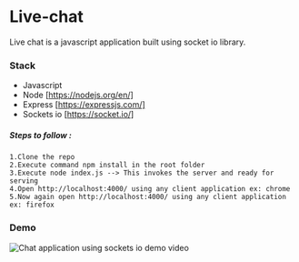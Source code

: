 # Live-chat
Live chat is a javascript application built using socket io library.

### Stack 
* Javascript
* Node [https://nodejs.org/en/]
* Express [https://expressjs.com/] 
* Sockets io [https://socket.io/]

##### Steps to follow : 
```
1.Clone the repo
2.Execute command npm install in the root folder
3.Execute node index.js --> This invokes the server and ready for serving
4.Open http://localhost:4000/ using any client application ex: chrome
5.Now again open http://localhost:4000/ using any client application ex: firefox
```

### Demo

![Chat application using sockets io demo video](videos/demo.gif)


